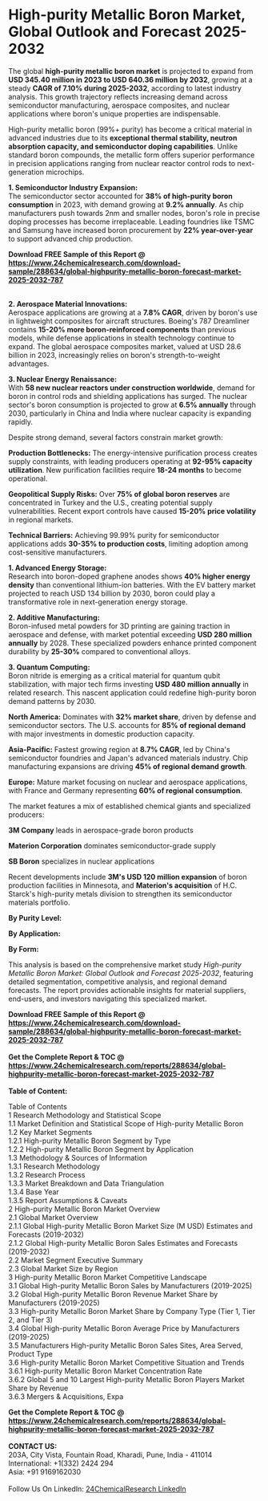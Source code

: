 <h1>High-purity Metallic Boron Market, Global Outlook and Forecast 2025-2032</h1><p>The global <strong>high-purity metallic boron market</strong> is projected to expand from <strong>USD 345.40 million in 2023 to USD 640.36 million by 2032</strong>, growing at a steady <strong>CAGR of 7.10% during 2025-2032</strong>, according to latest industry analysis. This growth trajectory reflects increasing demand across semiconductor manufacturing, aerospace composites, and nuclear applications where boron's unique properties are indispensable.</p><p>High-purity metallic boron (99%+ purity) has become a critical material in advanced industries due to its <strong>exceptional thermal stability, neutron absorption capacity, and semiconductor doping capabilities</strong>. Unlike standard boron compounds, the metallic form offers superior performance in precision applications ranging from nuclear reactor control rods to next-generation microchips.</p><p><strong>1. Semiconductor Industry Expansion:</strong><br>
The semiconductor sector accounted for <strong>38% of high-purity boron consumption</strong> in 2023, with demand growing at <strong>9.2% annually</strong>. As chip manufacturers push towards 2nm and smaller nodes, boron's role in precise doping processes has become irreplaceable. Leading foundries like TSMC and Samsung have increased boron procurement by <strong>22% year-over-year</strong> to support advanced chip production.</p><div><b>Download FREE Sample of this Report @ 
            <a href="https://www.24chemicalresearch.com/download-sample/288634/global-highpurity-metallic-boron-forecast-market-2025-2032-787">
            https://www.24chemicalresearch.com/download-sample/288634/global-highpurity-metallic-boron-forecast-market-2025-2032-787</a></b></div><br><p><strong>2. Aerospace Material Innovations:</strong><br>
Aerospace applications are growing at a <strong>7.8% CAGR</strong>, driven by boron's use in lightweight composites for aircraft structures. Boeing's 787 Dreamliner contains <strong>15-20% more boron-reinforced components</strong> than previous models, while defense applications in stealth technology continue to expand. The global aerospace composites market, valued at USD 28.6 billion in 2023, increasingly relies on boron's strength-to-weight advantages.</p><p><strong>3. Nuclear Energy Renaissance:</strong><br>
With <strong>58 new nuclear reactors under construction worldwide</strong>, demand for boron in control rods and shielding applications has surged. The nuclear sector's boron consumption is projected to grow at <strong>6.5% annually</strong> through 2030, particularly in China and India where nuclear capacity is expanding rapidly.</p><p>Despite strong demand, several factors constrain market growth:</p><p><strong>Production Bottlenecks:</strong> The energy-intensive purification process creates supply constraints, with leading producers operating at <strong>92-95% capacity utilization</strong>. New purification facilities require <strong>18-24 months</strong> to become operational.</p><p><strong>Geopolitical Supply Risks:</strong> Over <strong>75% of global boron reserves</strong> are concentrated in Turkey and the U.S., creating potential supply vulnerabilities. Recent export controls have caused <strong>15-20% price volatility</strong> in regional markets.</p><p><strong>Technical Barriers:</strong> Achieving 99.99% purity for semiconductor applications adds <strong>30-35% to production costs</strong>, limiting adoption among cost-sensitive manufacturers.</p><p><strong>1. Advanced Energy Storage:</strong><br>
Research into boron-doped graphene anodes shows <strong>40% higher energy density</strong> than conventional lithium-ion batteries. With the EV battery market projected to reach USD 134 billion by 2030, boron could play a transformative role in next-generation energy storage.</p><p><strong>2. Additive Manufacturing:</strong><br>
Boron-infused metal powders for 3D printing are gaining traction in aerospace and defense, with market potential exceeding <strong>USD 280 million annually</strong> by 2028. These specialized powders enhance printed component durability by <strong>25-30%</strong> compared to conventional alloys.</p><p><strong>3. Quantum Computing:</strong><br>
Boron nitride is emerging as a critical material for quantum qubit stabilization, with major tech firms investing <strong>USD 480 million annually</strong> in related research. This nascent application could redefine high-purity boron demand patterns by 2030.</p><p><strong>North America:</strong> Dominates with <strong>32% market share</strong>, driven by defense and semiconductor sectors. The U.S. accounts for <strong>85% of regional demand</strong> with major investments in domestic production capacity.</p><p><strong>Asia-Pacific:</strong> Fastest growing region at <strong>8.7% CAGR</strong>, led by China's semiconductor foundries and Japan's advanced materials industry. Chip manufacturing expansions are driving <strong>45% of regional demand growth</strong>.</p><p><strong>Europe:</strong> Mature market focusing on nuclear and aerospace applications, with France and Germany representing <strong>60% of regional consumption</strong>.</p><p>The market features a mix of established chemical giants and specialized producers:</p><p><strong>3M Company</strong> leads in aerospace-grade boron products</p><p><strong>Materion Corporation</strong> dominates semiconductor-grade supply</p><p><strong>SB Boron</strong> specializes in nuclear applications</p><p>Recent developments include <strong>3M's USD 120 million expansion</strong> of boron production facilities in Minnesota, and <strong>Materion's acquisition</strong> of H.C. Starck's high-purity metals division to strengthen its semiconductor materials portfolio.</p><p><strong>By Purity Level:</strong></p><p><strong>By Application:</strong></p><p><strong>By Form:</strong></p><p>This analysis is based on the comprehensive market study <em>High-purity Metallic Boron Market: Global Outlook and Forecast 2025-2032</em>, featuring detailed segmentation, competitive analysis, and regional demand forecasts. The report provides actionable insights for material suppliers, end-users, and investors navigating this specialized market.</p><div><b>Download FREE Sample of this Report @ 
            <a href="https://www.24chemicalresearch.com/download-sample/288634/global-highpurity-metallic-boron-forecast-market-2025-2032-787">
            https://www.24chemicalresearch.com/download-sample/288634/global-highpurity-metallic-boron-forecast-market-2025-2032-787</a></b></div><br><div><b>Get the Complete Report & TOC @ 
            <a href="https://www.24chemicalresearch.com/reports/288634/global-highpurity-metallic-boron-forecast-market-2025-2032-787">
            https://www.24chemicalresearch.com/reports/288634/global-highpurity-metallic-boron-forecast-market-2025-2032-787</a></b></div><br>
            <b>Table of Content:</b><p>Table of Contents<br />
1 Research Methodology and Statistical Scope<br />
1.1 Market Definition and Statistical Scope of High-purity Metallic Boron<br />
1.2 Key Market Segments<br />
1.2.1 High-purity Metallic Boron Segment by Type<br />
1.2.2 High-purity Metallic Boron Segment by Application<br />
1.3 Methodology & Sources of Information<br />
1.3.1 Research Methodology<br />
1.3.2 Research Process<br />
1.3.3 Market Breakdown and Data Triangulation<br />
1.3.4 Base Year<br />
1.3.5 Report Assumptions & Caveats<br />
2 High-purity Metallic Boron Market Overview<br />
2.1 Global Market Overview<br />
2.1.1 Global High-purity Metallic Boron Market Size (M USD) Estimates and Forecasts (2019-2032)<br />
2.1.2 Global High-purity Metallic Boron Sales Estimates and Forecasts (2019-2032)<br />
2.2 Market Segment Executive Summary<br />
2.3 Global Market Size by Region<br />
3 High-purity Metallic Boron Market Competitive Landscape<br />
3.1 Global High-purity Metallic Boron Sales by Manufacturers (2019-2025)<br />
3.2 Global High-purity Metallic Boron Revenue Market Share by Manufacturers (2019-2025)<br />
3.3 High-purity Metallic Boron Market Share by Company Type (Tier 1, Tier 2, and Tier 3)<br />
3.4 Global High-purity Metallic Boron Average Price by Manufacturers (2019-2025)<br />
3.5 Manufacturers High-purity Metallic Boron Sales Sites, Area Served, Product Type<br />
3.6 High-purity Metallic Boron Market Competitive Situation and Trends<br />
3.6.1 High-purity Metallic Boron Market Concentration Rate<br />
3.6.2 Global 5 and 10 Largest High-purity Metallic Boron Players Market Share by Revenue<br />
3.6.3 Mergers & Acquisitions, Expa</p><div><b>Get the Complete Report & TOC @ 
            <a href="https://www.24chemicalresearch.com/reports/288634/global-highpurity-metallic-boron-forecast-market-2025-2032-787">
            https://www.24chemicalresearch.com/reports/288634/global-highpurity-metallic-boron-forecast-market-2025-2032-787</a></b></div><br><b>CONTACT US:</b><br>
            203A, City Vista, Fountain Road, Kharadi, Pune, India - 411014<br>
            International: +1(332) 2424 294<br>
            Asia: +91 9169162030 <br><br>
            Follow Us On LinkedIn: <a href="https://www.linkedin.com/company/24chemicalresearch/">24ChemicalResearch LinkedIn</a>